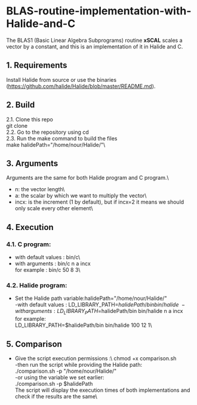 # BLAS-routine-implementation-with-Halide-and-C
The BLAS1 (Basic Linear Algebra Subprograms) routine **xSCAL** scales a vector by a constant, and this is an implementation of it in Halide and C.<br/>
## **1. Requirements**
Install Halide from source or use the binaries (https://github.com/halide/Halide/blob/master/README.md).
## **2. Build**
2.1. Clone this repo\
     git clone\
2.2. Go to the repository using cd\
2.3. Run the make command to build the files\
     make halidePath="/home/nour/Halide/"\
## **3. Arguments**
Arguments are the same for both Halide program and C program.\
- n: the vector length\
- a: the scalar by which we want to multiply the vector\
- incx: is the increment (1 by default), but if incx=2 it means we should only scale every other element\
## **4. Execution**
### **4.1. C program:**
- with default values : bin/c\
- with arguments : bin/c n a incx\
for example : bin/c 50 8 3\
### **4.2. Halide program:**
- Set the Halide path variable:halidePath="/home/nour/Halide/"\
-with default values : LD_LIBRARY_PATH=$halidePath/bin bin/halide\
-with arguments : LD_LIBRARY_PATH=$halidePath/bin bin/halide n a incx\
for example:\
LD_LIBRARY_PATH=$halidePath/bin bin/halide  100 12 1\
## **5. Comparison**
- Give the script execution permissions :\ 
    chmod +x comparison.sh\
-then run the script while providing the Halide path:\
    ./comparison.sh -p "/home/nour/Halide/"\
-or using the variable we set earlier:\
    ./comparison.sh -p $halidePath\
The script will display the execution times of both implementations and check if the results are the same\

